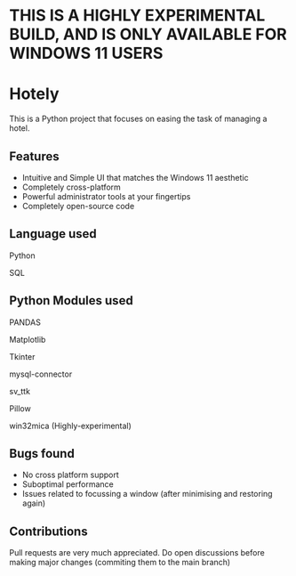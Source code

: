 # THIS IS A HIGHLY EXPERIMENTAL BUILD, AND IS ONLY AVAILABLE FOR WINDOWS 11 USERS

# Hotely

This is a Python project that focuses on easing the task of managing a hotel.

## Features

- Intuitive and Simple UI that matches the Windows 11 aesthetic
- Completely cross-platform
- Powerful administrator tools at your fingertips
- Completely open-source code 

## Language used 

Python

SQL 

## Python Modules used

PANDAS 

Matplotlib

Tkinter 

mysql-connector

sv_ttk 

Pillow

win32mica (Highly-experimental)

## Bugs found
- No cross platform support
- Suboptimal performance
- Issues related to focussing a window (after minimising and restoring again)

## Contributions

Pull requests are very much appreciated. Do open discussions before making major changes (commiting them to the main branch)


